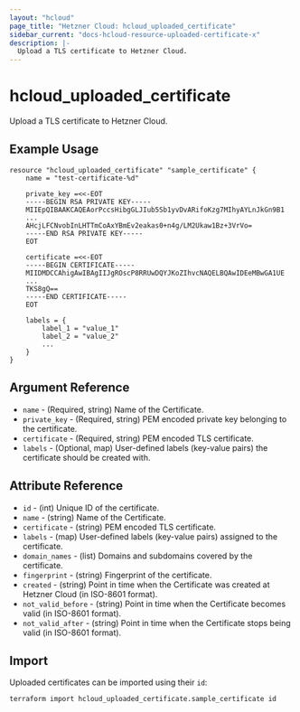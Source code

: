 ```yaml
---
layout: "hcloud"
page_title: "Hetzner Cloud: hcloud_uploaded_certificate"
sidebar_current: "docs-hcloud-resource-uploaded-certificate-x"
description: |-
  Upload a TLS certificate to Hetzner Cloud.
---
```


# hcloud_uploaded_certificate

Upload a TLS certificate to Hetzner Cloud.

## Example Usage

```hcl
resource "hcloud_uploaded_certificate" "sample_certificate" {
    name = "test-certificate-%d"

    private_key =<<-EOT
    -----BEGIN RSA PRIVATE KEY-----
    MIIEpQIBAAKCAQEAorPccsHibgGLJIub5Sb1yvDvARifoKzg7MIhyAYLnJkGn9B1
    ...
    AHcjLFCNvobInLHTTmCoAxYBmEv2eakas0+n4g/LM2Ukaw1Bz+3VrVo=
    -----END RSA PRIVATE KEY-----
    EOT

    certificate =<<-EOT
    -----BEGIN CERTIFICATE-----
    MIIDMDCCAhigAwIBAgIIJgROscP8RRUwDQYJKoZIhvcNAQELBQAwIDEeMBwGA1UE
    ...
    TKS8gQ==
    -----END CERTIFICATE-----
    EOT

    labels = {
        label_1 = "value_1"
        label_2 = "value_2"
        ...
    }
}
```

## Argument Reference

- `name` - (Required, string) Name of the Certificate.
- `private_key` - (Required, string) PEM encoded private key belonging to the certificate.
- `certificate` - (Required, string) PEM encoded TLS certificate.
- `labels` - (Optional, map) User-defined labels (key-value pairs) the
  certificate should be created with.

## Attribute Reference

- `id` - (int) Unique ID of the certificate.
- `name` - (string) Name of the Certificate.
- `certificate` - (string) PEM encoded TLS certificate.
- `labels` - (map) User-defined labels (key-value pairs) assigned to the certificate.
- `domain_names` - (list) Domains and subdomains covered by the certificate.
- `fingerprint` - (string) Fingerprint of the certificate.
- `created` - (string) Point in time when the Certificate was created at Hetzner Cloud (in ISO-8601 format).
- `not_valid_before` - (string) Point in time when the Certificate becomes valid (in ISO-8601 format).
- `not_valid_after` - (string) Point in time when the Certificate stops being valid (in ISO-8601 format).

## Import

Uploaded certificates can be imported using their `id`:

```hcl
terraform import hcloud_uploaded_certificate.sample_certificate id
```
